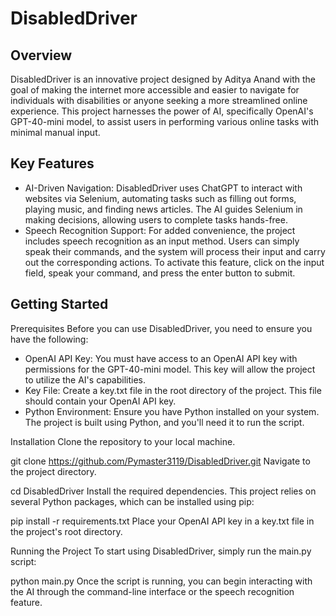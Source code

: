 # DisabledDriver
## Overview
DisabledDriver is an innovative project designed by Aditya Anand with the goal of making the internet more accessible and easier to navigate for individuals with disabilities or anyone seeking a more streamlined online experience. This project harnesses the power of AI, specifically OpenAI's GPT-40-mini model, to assist users in performing various online tasks with minimal manual input.

## Key Features
- AI-Driven Navigation: DisabledDriver uses ChatGPT to interact with websites via Selenium, automating tasks such as filling out forms, playing music, and finding news articles. The AI guides Selenium in making decisions, allowing users to complete tasks hands-free.
- Speech Recognition Support: For added convenience, the project includes speech recognition as an input method. Users can simply speak their commands, and the system will process their input and carry out the corresponding actions. To activate this feature, click on the input field, speak your command, and press the enter button to submit.

## Getting Started
Prerequisites
Before you can use DisabledDriver, you need to ensure you have the following:
- OpenAI API Key: You must have access to an OpenAI API key with permissions for the GPT-40-mini model. This key will allow the project to utilize the AI's capabilities.
- Key File: Create a key.txt file in the root directory of the project. This file should contain your OpenAI API key.
- Python Environment: Ensure you have Python installed on your system. The project is built using Python, and you'll need it to run the script.

Installation
Clone the repository to your local machine.

git clone https://github.com/Pymaster3119/DisabledDriver.git
Navigate to the project directory.

cd DisabledDriver
Install the required dependencies. This project relies on several Python packages, which can be installed using pip:

pip install -r requirements.txt
Place your OpenAI API key in a key.txt file in the project's root directory.

Running the Project
To start using DisabledDriver, simply run the main.py script:

python main.py
Once the script is running, you can begin interacting with the AI through the command-line interface or the speech recognition feature.